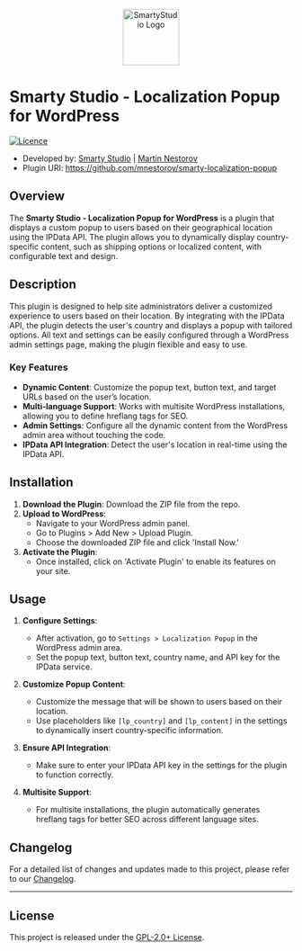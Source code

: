 <p align="center"><a href="https://smartystudio.net" target="_blank"><img src="https://smartystudio.net/wp-content/uploads/2023/06/smarty-green-logo-small.png" width="100" alt="SmartyStudio Logo"></a></p>

# Smarty Studio - Localization Popup for WordPress

[![Licence](https://img.shields.io/badge/LICENSE-GPL2.0+-blue)](./LICENSE)

- Developed by: [Smarty Studio](https://smartystudio.net) | [Martin Nestorov](https://github.com/mnestorov)
- Plugin URI: https://github.com/mnestorov/smarty-localization-popup

## Overview

The **Smarty Studio - Localization Popup for WordPress** is a plugin that displays a custom popup to users based on their geographical location using the IPData API. The plugin allows you to dynamically display country-specific content, such as shipping options or localized content, with configurable text and design.

## Description

This plugin is designed to help site administrators deliver a customized experience to users based on their location. By integrating with the IPData API, the plugin detects the user's country and displays a popup with tailored options. All text and settings can be easily configured through a WordPress admin settings page, making the plugin flexible and easy to use.

### Key Features

- **Dynamic Content**: Customize the popup text, button text, and target URLs based on the user’s location.
- **Multi-language Support**: Works with multisite WordPress installations, allowing you to define hreflang tags for SEO.
- **Admin Settings**: Configure all the dynamic content from the WordPress admin area without touching the code.
- **IPData API Integration**: Detect the user's location in real-time using the IPData API.

## Installation

1. **Download the Plugin**: Download the ZIP file from the repo.
2. **Upload to WordPress**:
   - Navigate to your WordPress admin panel.
   - Go to Plugins > Add New > Upload Plugin.
   - Choose the downloaded ZIP file and click 'Install Now.'
3. **Activate the Plugin**:
   - Once installed, click on 'Activate Plugin' to enable its features on your site.

## Usage

1. **Configure Settings**:
   - After activation, go to `Settings > Localization Popup` in the WordPress admin area.
   - Set the popup text, button text, country name, and API key for the IPData service.
   
2. **Customize Popup Content**:
   - Customize the message that will be shown to users based on their location.
   - Use placeholders like `[lp_country]` and `[lp_content]` in the settings to dynamically insert country-specific information.
   
3. **Ensure API Integration**:
   - Make sure to enter your IPData API key in the settings for the plugin to function correctly.

4. **Multisite Support**:
   - For multisite installations, the plugin automatically generates hreflang tags for better SEO across different language sites.

## Changelog

For a detailed list of changes and updates made to this project, please refer to our [Changelog](./CHANGELOG.md).

---

## License

This project is released under the [GPL-2.0+ License](http://www.gnu.org/licenses/gpl-2.0.txt).
